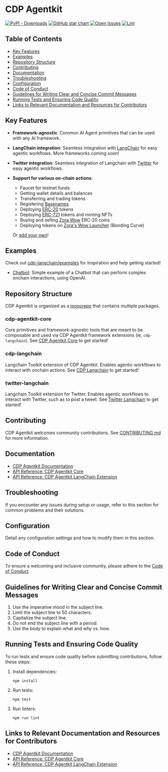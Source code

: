 # CDP Agentkit

[![PyPI - Downloads](https://img.shields.io/pypi/dm/cdp-agentkit-core?style=flat-square)](https://pypistats.org/packages/cdp-agentkit-core)
[![GitHub star chart](https://img.shields.io/github/stars/coinbase/cdp-agentkit?style=flat-square)](https://star-history.com/#coinbase/cdp-agentkit)
[![Open Issues](https://img.shields.io/github/issues-raw/coinbase/cdp-agentkit?style=flat-square)](https://github.com/coinbase/cdp-agentkit/issues)
[![Lint](https://github.com/Setland34/cdp-agentkit/actions/workflows/lint.yml/badge.svg)](https://github.com/Setland34/cdp-agentkit/actions/workflows/lint.yml)

## Table of Contents
- [Key Features](#key-features)
- [Examples](#examples)
- [Repository Structure](#repository-structure)
- [Contributing](#contributing)
- [Documentation](#documentation)
- [Troubleshooting](#troubleshooting)
- [Configuration](#configuration)
- [Code of Conduct](#code-of-conduct)
- [Guidelines for Writing Clear and Concise Commit Messages](#guidelines-for-writing-clear-and-concise-commit-messages)
- [Running Tests and Ensuring Code Quality](#running-tests-and-ensuring-code-quality)
- [Links to Relevant Documentation and Resources for Contributors](#links-to-relevant-documentation-and-resources-for-contributors)

## Key Features
- **Framework-agnostic**: Common AI Agent primitives that can be used with any AI framework.
- **LangChain integration**: Seamless integration with [LangChain](https://python.langchain.com/docs/introduction/) for easy agentic workflows. More frameworks coming soon!
- **Twitter integration**: Seamless integration of Langchain with [Twitter](https://developer.twitter.com/en/docs/twitter-api) for easy agentic workflows.
- **Support for various on-chain actions**:

  - Faucet for testnet funds
  - Getting wallet details and balances
  - Transferring and trading tokens
  - Registering [Basenames](https://www.base.org/names)
  - Deploying [ERC-20](https://www.coinbase.com/learn/crypto-glossary/what-is-erc-20) tokens
  - Deploying [ERC-721](https://www.coinbase.com/learn/crypto-glossary/what-is-erc-721) tokens and minting NFTs
  - Buying and selling [Zora Wow](https://wow.xyz/) ERC-20 coins
  - Deploying tokens on [Zora's Wow Launcher](https://wow.xyz/mechanics) (Bonding Curve)

  Or [add your own](./CONTRIBUTING.md#adding-an-action-to-agentkit-core)!

## Examples
Check out [cdp-langchain/examples](./cdp-langchain/examples) for inspiration and help getting started!
- [Chatbot](./cdp-langchain/examples/chatbot/README.md): Simple example of a Chatbot that can perform complex onchain interactions, using OpenAI.

## Repository Structure
CDP Agentkit is organized as a [monorepo](https://en.wikipedia.org/wiki/Monorepo) that contains multiple packages.

### cdp-agentkit-core
Core primitives and framework-agnostic tools that are meant to be composable and used via CDP Agentkit framework extensions (ie, `cdp-langchain`).
See [CDP Agentkit Core](./cdp-agentkit-core/README.md) to get started!

### cdp-langchain
Langchain Toolkit extension of CDP Agentkit. Enables agentic workflows to interact with onchain actions.
See [CDP Langchain](./cdp-langchain/README.md) to get started!

### twitter-langchain
Langchain Toolkit extension for Twitter. Enables agentic workflows to interact with Twitter, such as to post a tweet.
See [Twitter Langchain](./twitter-langchain/README.md) to get started!

## Contributing
CDP Agentkit welcomes community contributions.
See [CONTRIBUTING.md](CONTRIBUTING.md) for more information.

## Documentation
- [CDP Agentkit Documentation](https://docs.cdp.coinbase.com/agentkit/docs/welcome)
- [API Reference: CDP Agentkit Core](https://coinbase.github.io/cdp-agentkit/cdp-agentkit-core/index.html)
- [API Reference: CDP Agentkit LangChain Extension](https://coinbase.github.io/cdp-agentkit/cdp-langchain/index.html)

## Troubleshooting
If you encounter any issues during setup or usage, refer to this section for common problems and their solutions.

## Configuration
Detail any configuration settings and how to modify them in this section.

## Code of Conduct
To ensure a welcoming and inclusive community, please adhere to the [Code of Conduct](CODE_OF_CONDUCT.md).

## Guidelines for Writing Clear and Concise Commit Messages
1. Use the imperative mood in the subject line.
2. Limit the subject line to 50 characters.
3. Capitalize the subject line.
4. Do not end the subject line with a period.
5. Use the body to explain what and why vs. how.

## Running Tests and Ensuring Code Quality
To run tests and ensure code quality before submitting contributions, follow these steps:
1. Install dependencies:
   ```
   npm install
   ```
2. Run tests:
   ```
   npm test
   ```
3. Run linters:
   ```
   npm run lint
   ```

## Links to Relevant Documentation and Resources for Contributors
- [CDP Agentkit Documentation](https://docs.cdp.coinbase.com/agentkit/docs/welcome)
- [API Reference: CDP Agentkit Core](https://coinbase.github.io/cdp-agentkit/cdp-agentkit-core/index.html)
- [API Reference: CDP Agentkit LangChain Extension](https://coinbase.github.io/cdp-agentkit/cdp-langchain/index.html)
